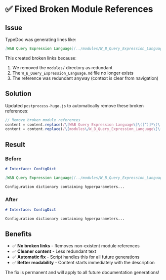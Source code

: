 # ✅ Fixed Broken Module References

## Issue
TypeDoc was generating lines like:
```markdown
[W&B Query Expression Language](../modules/W_B_Query_Expression_Language.md).ConfigDict
```

This created broken links because:
1. We removed the `modules/` directory as redundant
2. The `W_B_Query_Expression_Language.md` file no longer exists
3. The reference was redundant anyway (context is clear from navigation)

## Solution

Updated `postprocess-hugo.js` to automatically remove these broken references:
```javascript
// Remove broken module references
content = content.replace(/\[W&B Query Expression Language\]\([^)]*\)\.(\w+)/g, '');
content = content.replace(/\[modules\/W_B_Query_Expression_Language\]\([^)]*\)\.(\w+)/g, '');
```

## Result

### Before
```markdown
# Interface: ConfigDict

[W&B Query Expression Language](../modules/W_B_Query_Expression_Language.md).ConfigDict

Configuration dictionary containing hyperparameters...
```

### After
```markdown
# Interface: ConfigDict

Configuration dictionary containing hyperparameters...
```

## Benefits

- ✅ **No broken links** - Removes non-existent module references
- ✅ **Cleaner content** - Less redundant text
- ✅ **Automatic fix** - Script handles this for all future generations
- ✅ **Better readability** - Content starts immediately with the description

The fix is permanent and will apply to all future documentation generations!
